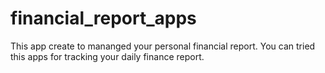 # financial_report_apps
This app create to mananged your personal financial report. You can tried this apps for tracking your daily finance report.
